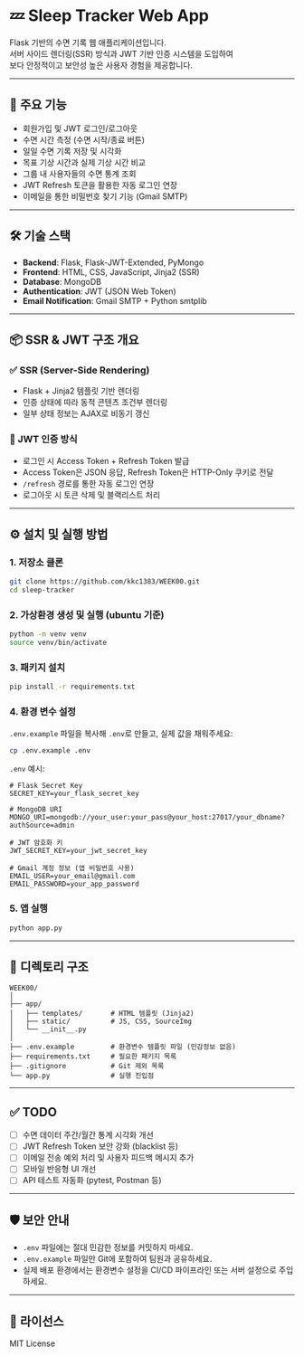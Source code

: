 # 💤 Sleep Tracker Web App

Flask 기반의 수면 기록 웹 애플리케이션입니다.  
서버 사이드 렌더링(SSR) 방식과 JWT 기반 인증 시스템을 도입하여  
보다 안정적이고 보안성 높은 사용자 경험을 제공합니다.

---

## 🚀 주요 기능

- 회원가입 및 JWT 로그인/로그아웃
- 수면 시간 측정 (수면 시작/종료 버튼)
- 일일 수면 기록 저장 및 시각화
- 목표 기상 시간과 실제 기상 시간 비교
- 그룹 내 사용자들의 수면 통계 조회
- JWT Refresh 토큰을 활용한 자동 로그인 연장
- 이메일을 통한 비밀번호 찾기 기능 (Gmail SMTP)

---

## 🛠️ 기술 스택

- **Backend**: Flask, Flask-JWT-Extended, PyMongo
- **Frontend**: HTML, CSS, JavaScript, Jinja2 (SSR)
- **Database**: MongoDB
- **Authentication**: JWT (JSON Web Token)
- **Email Notification**: Gmail SMTP + Python smtplib

---

## 📦 SSR & JWT 구조 개요

### ✅ SSR (Server-Side Rendering)

- Flask + Jinja2 템플릿 기반 렌더링
- 인증 상태에 따라 동적 콘텐츠 조건부 렌더링
- 일부 상태 정보는 AJAX로 비동기 갱신

### 🔐 JWT 인증 방식

- 로그인 시 Access Token + Refresh Token 발급
- Access Token은 JSON 응답, Refresh Token은 HTTP-Only 쿠키로 전달
- `/refresh` 경로를 통한 자동 로그인 연장
- 로그아웃 시 토큰 삭제 및 블랙리스트 처리

---

## ⚙️ 설치 및 실행 방법

### 1. 저장소 클론

```bash
git clone https://github.com/kkc1383/WEEK00.git
cd sleep-tracker
```

### 2. 가상환경 생성 및 실행 (ubuntu 기준)

```bash
python -m venv venv
source venv/bin/activate
```

### 3. 패키지 설치

```bash
pip install -r requirements.txt
```

### 4. 환경 변수 설정

`.env.example` 파일을 복사해 `.env`로 만들고, 실제 값을 채워주세요:

```bash
cp .env.example .env
```

`.env` 예시:

```
# Flask Secret Key
SECRET_KEY=your_flask_secret_key

# MongoDB URI
MONGO_URI=mongodb://your_user:your_pass@your_host:27017/your_dbname?authSource=admin

# JWT 암호화 키
JWT_SECRET_KEY=your_jwt_secret_key

# Gmail 계정 정보 (앱 비밀번호 사용)
EMAIL_USER=your_email@gmail.com
EMAIL_PASSWORD=your_app_password
```

### 5. 앱 실행

```bash
python app.py
```

---

## 📂 디렉토리 구조

```
WEEK00/
│
├── app/
│   ├── templates/       # HTML 템플릿 (Jinja2)
│   ├── static/          # JS, CSS, SourceImg
│   └── __init__.py
│
├── .env.example         # 환경변수 템플릿 파일 (민감정보 없음)
├── requirements.txt     # 필요한 패키지 목록
├── .gitignore           # Git 제외 목록
└── app.py               # 실행 진입점
```

---

## ✅ TODO

- [ ] 수면 데이터 주간/월간 통계 시각화 개선
- [ ] JWT Refresh Token 보안 강화 (blacklist 등)
- [ ] 이메일 전송 예외 처리 및 사용자 피드백 메시지 추가
- [ ] 모바일 반응형 UI 개선
- [ ] API 테스트 자동화 (pytest, Postman 등)

---

## 🛡️ 보안 안내

- `.env` 파일에는 절대 민감한 정보를 커밋하지 마세요.
- `.env.example` 파일만 Git에 포함하여 팀원과 공유하세요.
- 실제 배포 환경에서는 환경변수 설정을 CI/CD 파이프라인 또는 서버 설정으로 주입하세요.

---

## 📄 라이선스

MIT License

```
